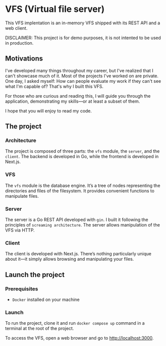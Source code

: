 # VFS (Virtual file server)

This VFS implentation is an in-memory VFS shipped with its REST API and a web client.

DISCLAIMER: This project is for demo purposes, it is not intented to be used in production.

## Motivations

I've developed many things throughout my career, but I've realized that I can't showcase much of it. Most of the projects I've worked on are private. One day, I asked myself: How can people evaluate my work if they can't see what I'm capable of? That's why I built this VFS.

For those who are curious and reading this, I will guide you through the application, demonstrating my skills—or at least a subset of them.

I hope that you will enjoy to read my code.

## The project

### Architecture

The project is composed of three parts: the `vfs` module, the `server`, and the `client`. The backend is developed in Go, while the frontend is developed in Next.js.

### VFS

The `vfs` module is the database engine. It’s a tree of nodes representing the directories and files of the filesystem. It provides convenient functions to manipulate files.

### Server

The server is a Go REST API developed with `gin`. I built it following the principles of `screaming architecture`. The server allows manipulation of the VFS via HTTP.

### Client

The client is developed with Next.js. There’s nothing particularly unique about it—it simply allows browsing and manipulating your files.

## Launch the project

### Prerequisites

* `Docker` installed on your machine

### Launch

To run the project, clone it and run `docker compose up` command in a terminal at the root of the project.

To access the VFS, open a web browser and go to <http://localhost:3000>.

